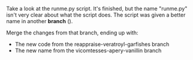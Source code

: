 Take a look at the runme.py script. It's finished, but the name "runme.py" isn't very clear about what the script does. The script was given a better name in another **branch** (). 

Merge the changes from that branch, ending up with: 
- The new code from the reappraise-veratroyl-garfishes branch
- The new name from the vicomtesses-apery-vanillin branch

